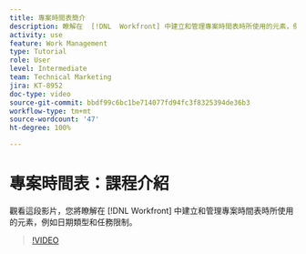 ```yaml
---
title: 專案時間表簡介
description: 瞭解在  [!DNL  Workfront] 中建立和管理專案時間表時所使用的元素，例如日期類型和任務限制。
activity: use
feature: Work Management
type: Tutorial
role: User
level: Intermediate
team: Technical Marketing
jira: KT-8952
doc-type: video
source-git-commit: bbdf99c6bc1be714077fd94fc3f8325394de36b3
workflow-type: tm+mt
source-wordcount: '47'
ht-degree: 100%

---
```


# 專案時間表：課程介紹

觀看這段影片，您將瞭解在 [!DNL  Workfront] 中建立和管理專案時間表時所使用的元素，例如日期類型和任務限制。

>[!VIDEO](https://video.tv.adobe.com/v/335212/?quality=12&learn=on&enablevpops=1)

